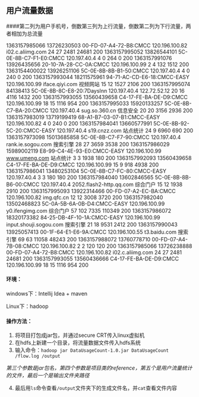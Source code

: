 ## 用户流量数据

####第二列为用户手机号，倒数第三列为上行流量，倒数第二列为下行流量，两者相加为总流量

1363157985066 	13726230503	00-FD-07-A4-72-B8:CMCC	120.196.100.82	i02.c.aliimg.com		24	27	2481	24681	200
1363157995052 	13826544101	5C-0E-8B-C7-F1-E0:CMCC	120.197.40.4			4	0	264	0	200
1363157991076 	13926435656	20-10-7A-28-CC-0A:CMCC	120.196.100.99			2	4	132	1512	200
1363154400022 	13926251106	5C-0E-8B-8B-B1-50:CMCC	120.197.40.4			4	0	240	0	200
1363157993044 	18211575961	94-71-AC-CD-E6-18:CMCC-EASY	120.196.100.99	iface.qiyi.com	视频网站	15	12	1527	2106	200
1363157995074 	84138413	5C-0E-8B-8C-E8-20:7DaysInn	120.197.40.4	122.72.52.12		20	16	4116	1432	200
1363157993055 	13560439658	C4-17-FE-BA-DE-D9:CMCC	120.196.100.99			18	15	1116	954	200
1363157995033 	15920133257	5C-0E-8B-C7-BA-20:CMCC	120.197.40.4	sug.so.360.cn	信息安全	20	20	3156	2936	200
1363157983019 	13719199419	68-A1-B7-03-07-B1:CMCC-EASY	120.196.100.82			4	0	240	0	200
1363157984041 	13660577991	5C-0E-8B-92-5C-20:CMCC-EASY	120.197.40.4	s19.cnzz.com	站点统计	24	9	6960	690	200
1363157973098 	15013685858	5C-0E-8B-C7-F7-90:CMCC	120.197.40.4	rank.ie.sogou.com	搜索引擎	28	27	3659	3538	200
1363157986029 	15989002119	E8-99-C4-4E-93-E0:CMCC-EASY	120.196.100.99	www.umeng.com	站点统计	3	3	1938	180	200
1363157992093 	13560439658	C4-17-FE-BA-DE-D9:CMCC	120.196.100.99			15	9	918	4938	200
1363157986041 	13480253104	5C-0E-8B-C7-FC-80:CMCC-EASY	120.197.40.4			3	3	180	180	200
1363157984040 	13602846565	5C-0E-8B-8B-B6-00:CMCC	120.197.40.4	2052.flash2-http.qq.com	综合门户	15	12	1938	2910	200
1363157995093 	13922314466	00-FD-07-A2-EC-BA:CMCC	120.196.100.82	img.qfc.cn		12	12	3008	3720	200
1363157982040 	13502468823	5C-0A-5B-6A-0B-D4:CMCC-EASY	120.196.100.99	y0.ifengimg.com	综合门户	57	102	7335	110349	200
1363157986072 	18320173382	84-25-DB-4F-10-1A:CMCC-EASY	120.196.100.99	input.shouji.sogou.com	搜索引擎	21	18	9531	2412	200
1363157990043 	13925057413	00-1F-64-E1-E6-9A:CMCC	120.196.100.55	t3.baidu.com	搜索引擎	69	63	11058	48243	200
1363157988072 	13760778710	00-FD-07-A4-7B-08:CMCC	120.196.100.82			2	2	120	120	200
1363157985066 	13726238888	00-FD-07-A4-72-B8:CMCC	120.196.100.82	i02.c.aliimg.com		24	27	2481	24681	200
1363157993055 	13560436666	C4-17-FE-BA-DE-D9:CMCC	120.196.100.99			18	15	1116	954	200



#### 环境：

windows下：Intellij Idea + maven

Linux下：hadoop



#### 操作方法：

1. 将项目打包成jar包，并通过secure CRT传入linux虚拟机
2. 在hdfs上新建一个目录，将流量数据文件传入hdfs系统
3. 输入命令：`hadoop jar DataUsageCount-1.0.jar DataUsageCount /flow.log /output  ` 

_第三个参数是jar包名，第四个参数是项目类的reference，第五个是用户流量统计的文件，最后一个是输出文件夹路径_

4. 最后用`ls`命令查看`/output`文件夹下的生成文件名，并`cat`查看文件内容



